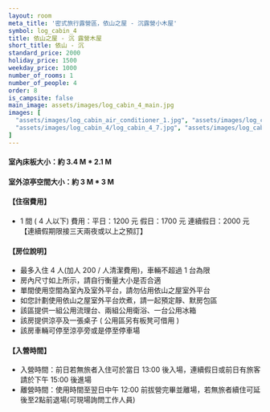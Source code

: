 ```yaml
---
layout: room
meta_title: '密式旅行露營區，依山之屋 - 沉露營小木屋'
symbol: log_cabin_4
title: 依山之屋 - 沉 露營木屋
short_title: 依山 - 沉
standard_price: 2000
holiday_price: 1500
weekday_price: 1000
number_of_rooms: 1
number_of_people: 4
order: 8
is_campsite: false
main_image: assets/images/log_cabin_4_main.jpg
images: [
  "assets/images/log_cabin_air_conditioner_1.jpg", "assets/images/log_cabin_4/log_cabin_4_1.jpg", "assets/images/log_cabin_4/log_cabin_4_2.jpg", "assets/images/log_cabin_4/log_cabin_4_3.jpg", "assets/images/log_cabin_4/log_cabin_4_4.jpg", "assets/images/log_cabin_4/log_cabin_4_5.jpg", "assets/images/log_cabin_4/log_cabin_4_6.jpg",
  "assets/images/log_cabin_4/log_cabin_4_7.jpg", "assets/images/log_cabin_4/log_cabin_4_8.jpg", "assets/images/log_cabin_4/log_cabin_4_9.jpg", "assets/images/log_cabin_4/log_cabin_4_10.jpg", "assets/images/map.jpg", "assets/images/booking_announcement.jpg"
]
---
```


#### 室內床板大小：約 3.4 M * 2.1 M
#### 室外涼亭空間大小：約 3 M * 3 M

<h4 class="yellow">【住宿費用】</h4>
<ul class="yellow">
  <li>1 間 ( 4 人以下) 費用：平日：1200 元  假日：1700 元  連續假日：2000 元【連續假期限接三天兩夜或以上之預訂】</li>
</ul>

#### 【房位說明】
- 最多入住 4 人(加人 200 / 人清潔費用)，車輛不超過 1 台為限
- 房內尺寸如上所示，請自行衡量大小是否合適
- 單間使用空間為室內及室外平台，請勿佔用依山之屋室外平台 
- 如您計劃使用依山之屋室外平台炊煮，請一起預定靜、默房包區
- 該區提供一組公用流理台、兩組公用衛浴、一台公用冰箱
- 該房提供涼亭及一張桌子 ( 公用區另有板凳可借用 )
- 該房車輛可停至涼亭旁或是停至停車場

<h4 class="yellow">【入營時間】</h4>
<ul class="yellow">
  <li>入營時間：前日若無旅者入住可於當日 13:00 後入場，連續假日或前日有旅客請於下午 15:00 後進場</li>
  <li>離營時間：使用時間至翌日中午 12:00 前拔營完畢並離場，若無旅者續住可延後至2點前退場(可現場詢問工作人員)</li>
</ul>
